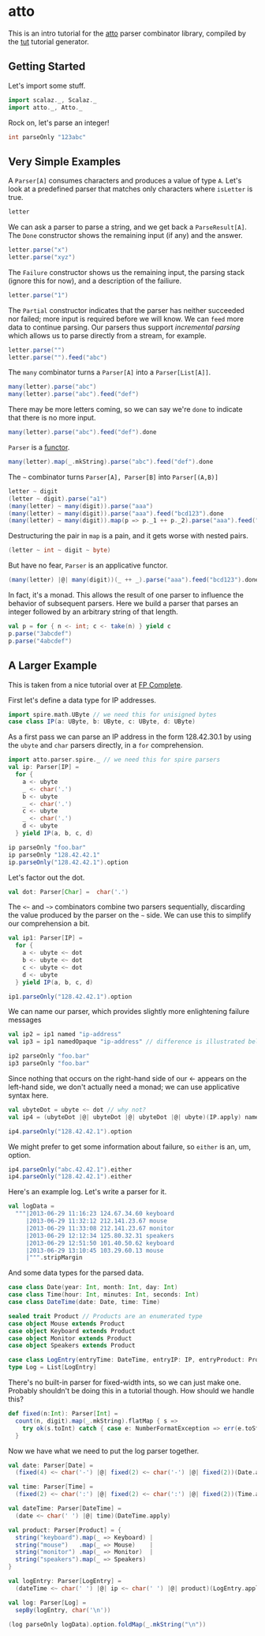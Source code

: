 # atto

This is an intro tutorial for the [atto](https://github.com/tpolecat/atto) parser combinator library, compiled by the [tut](https://github.com/tpolecat/tut) tutorial generator.

## Getting Started

Let's import some stuff.

```scala
import scalaz._, Scalaz._
import atto._, Atto._
```

Rock on, let's parse an integer!

```scala
int parseOnly "123abc"
```

## Very Simple Examples

A `Parser[A]` consumes characters and produces a value of type `A`. Let's look at a predefined parser that matches only
characters where `isLetter` is true.

```scala
letter
```

We can ask a parser to parse a string, and we get back a `ParseResult[A]`. The `Done` constructor shows the remaining input (if any) and the answer.

```scala
letter.parse("x")
letter.parse("xyz")
```

The `Failure` constructor shows us the remaining input, the parsing stack (ignore this for now), and a description
of the failiure.

```scala
letter.parse("1")
```

The `Partial` constructor indicates that the parser has neither succeeded nor failed; more input is required before we will know. We can `feed` more data to continue parsing. Our parsers thus support *incremental parsing*
which allows us to parse directly from a stream, for example.

```scala
letter.parse("")
letter.parse("").feed("abc")
```

The `many` combinator turns a `Parser[A]` into a `Parser[List[A]]`.

```scala
many(letter).parse("abc")
many(letter).parse("abc").feed("def")
```

There may be more letters coming, so we can say we're `done` to indicate that there is no more input.

```scala
many(letter).parse("abc").feed("def").done
```

`Parser` is a [functor](Functor.md).

```scala
many(letter).map(_.mkString).parse("abc").feed("def").done
```

The `~` combinator turns `Parser[A], Parser[B]` into `Parser[(A,B)]`

```scala
letter ~ digit
(letter ~ digit).parse("a1")
(many(letter) ~ many(digit)).parse("aaa")
(many(letter) ~ many(digit)).parse("aaa").feed("bcd123").done
(many(letter) ~ many(digit)).map(p => p._1 ++ p._2).parse("aaa").feed("bcd123").done
```

Destructuring the pair in `map` is a pain, and it gets worse with nested pairs.

```scala
(letter ~ int ~ digit ~ byte)
```

But have no fear, `Parser` is an applicative functor.

```scala
(many(letter) |@| many(digit))(_ ++ _).parse("aaa").feed("bcd123").done
```

In fact, it's a monad. This allows the result of one parser to influence the behavior of subsequent parsers. Here we build a parser that parses an integer followed by an arbitrary string of that length.

```scala
val p = for { n <- int; c <- take(n) } yield c
p.parse("3abcdef")
p.parse("4abcdef")
```

## A Larger Example

This is taken from a nice tutorial over at [FP Complete](https://www.fpcomplete.com/school/text-manipulation/attoparsec).

First let's define a data type for IP addresses.

```scala
import spire.math.UByte // we need this for unisigned bytes
case class IP(a: UByte, b: UByte, c: UByte, d: UByte) 
```

As a first pass we can parse an IP address in the form 128.42.30.1 by using the `ubyte` and 
`char` parsers directly, in a `for` comprehension.

```scala
import atto.parser.spire._ // we need this for spire parsers
val ip: Parser[IP] =
  for {
    a <- ubyte
    _ <- char('.')
    b <- ubyte
    _ <- char('.')
    c <- ubyte
    _ <- char('.')
    d <- ubyte
  } yield IP(a, b, c, d)

ip parseOnly "foo.bar"
ip parseOnly "128.42.42.1"
ip.parseOnly("128.42.42.1").option
```

Let's factor out the dot.

```scala
val dot: Parser[Char] =  char('.')
```

The `<~` and `~>` combinators combine two parsers sequentially, discarding the value produced by
the parser on the `~` side. We can use this to simplify our comprehension a bit.

```scala
val ip1: Parser[IP] =
  for { 
    a <- ubyte <~ dot
    b <- ubyte <~ dot
    c <- ubyte <~ dot
    d <- ubyte
  } yield IP(a, b, c, d)

ip1.parseOnly("128.42.42.1").option
```

We can name our parser, which provides slightly more enlightening failure messages

```scala
val ip2 = ip1 named "ip-address"
val ip3 = ip1 namedOpaque "ip-address" // difference is illustrated below

ip2 parseOnly "foo.bar"
ip3 parseOnly "foo.bar"
```

Since nothing that occurs on the right-hand side of our <- appears on the left-hand side, we
don't actually need a monad; we can use applicative syntax here.

```scala
val ubyteDot = ubyte <~ dot // why not?
val ip4 = (ubyteDot |@| ubyteDot |@| ubyteDot |@| ubyte)(IP.apply) named "ip-address"

ip4.parseOnly("128.42.42.1").option
```

We might prefer to get some information about failure, so `either` is an, um, option.

```scala
ip4.parseOnly("abc.42.42.1").either
ip4.parseOnly("128.42.42.1").either
```

Here's an example log. Let's write a parser for it.

```scala
val logData = 
  """|2013-06-29 11:16:23 124.67.34.60 keyboard
     |2013-06-29 11:32:12 212.141.23.67 mouse
     |2013-06-29 11:33:08 212.141.23.67 monitor
     |2013-06-29 12:12:34 125.80.32.31 speakers
     |2013-06-29 12:51:50 101.40.50.62 keyboard
     |2013-06-29 13:10:45 103.29.60.13 mouse
     |""".stripMargin
```

And some data types for the parsed data.

```scala
case class Date(year: Int, month: Int, day: Int)
case class Time(hour: Int, minutes: Int, seconds: Int)
case class DateTime(date: Date, time: Time)

sealed trait Product // Products are an enumerated type
case object Mouse extends Product
case object Keyboard extends Product
case object Monitor extends Product
case object Speakers extends Product

case class LogEntry(entryTime: DateTime, entryIP: IP, entryProduct: Product)
type Log = List[LogEntry]
```

There's no built-in parser for fixed-width ints, so we can just make one. Probably shouldn't
be doing this in a tutorial though. How should we handle this?

```scala
def fixed(n:Int): Parser[Int] =
  count(n, digit).map(_.mkString).flatMap { s => 
    try ok(s.toInt) catch { case e: NumberFormatException => err(e.toString) }
  }
```

Now we have what we need to put the log parser together.

```scala
val date: Parser[Date] =
  (fixed(4) <~ char('-') |@| fixed(2) <~ char('-') |@| fixed(2))(Date.apply)

val time: Parser[Time] =
  (fixed(2) <~ char(':') |@| fixed(2) <~ char(':') |@| fixed(2))(Time.apply)

val dateTime: Parser[DateTime] =
  (date <~ char(' ') |@| time)(DateTime.apply)

val product: Parser[Product] = {
  string("keyboard").map(_ => Keyboard) |
  string("mouse")   .map(_ => Mouse)    |
  string("monitor") .map(_ => Monitor)  |
  string("speakers").map(_ => Speakers)
}

val logEntry: Parser[LogEntry] =
  (dateTime <~ char(' ') |@| ip <~ char(' ') |@| product)(LogEntry.apply)

val log: Parser[Log] =
  sepBy(logEntry, char('\n'))

(log parseOnly logData).option.foldMap(_.mkString("\n"))
```



